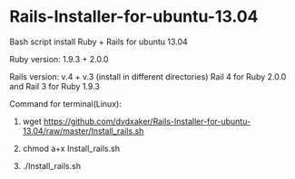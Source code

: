 Rails-Installer-for-ubuntu-13.04
================================

Bash script install Ruby + Rails for ubuntu 13.04

Ruby version: 1.9.3 + 2.0.0

Rails version: v.4 + v.3 (install in different directories)
Rail 4 for Ruby 2.0.0 and Rail 3 for Ruby 1.9.3

Command for terminal(Linux):

1) wget https://github.com/dvdxaker/Rails-Installer-for-ubuntu-13.04/raw/master/Install_rails.sh

2) chmod a+x Install_rails.sh

3) ./Install_rails.sh
